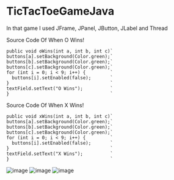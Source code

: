 # TicTacToeGameJava
In that game I used JFrame, JPanel, JButton, JLabel and Thread

Source Code Of When O Wins!
```````````````````````````````````````
public void oWins(int a, int b, int c)`
buttons[a].setBackground(Color.green);`
buttons[b].setBackground(Color.green);`
buttons[c].setBackground(Color.green);`
for (int i = 0; i < 9; i++) {         `
  buttons[i].setEnabled(false);       `
}                                     `
textField.setText("O Wins");          `                           
}                                     `
```````````````````````````````````````

Source Code Of When X Wins!
```````````````````````````````````````
public void xWins(int a, int b, int c)`
buttons[a].setBackground(Color.green);`
buttons[b].setBackground(Color.green);`
buttons[c].setBackground(Color.green);`
for (int i = 0; i < 9; i++) {         `
  buttons[i].setEnabled(false);       `
}                                     `
textField.setText("X Wins");          `
}                                     `
```````````````````````````````````````
![image](https://user-images.githubusercontent.com/105371333/178665399-d697e7ac-59d2-4c06-96b3-626ccfb6b2f8.png)
![image](https://user-images.githubusercontent.com/105371333/178665562-a229aac7-65c3-4bcf-8b01-9decbd190ade.png)
![image](https://user-images.githubusercontent.com/105371333/178665810-72b3233a-d128-48d7-b63c-bdae790fa65c.png)
